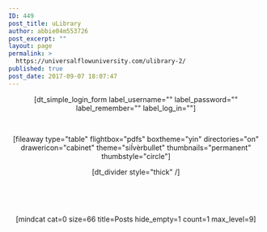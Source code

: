 ```yaml
---
ID: 449
post_title: uLibrary
author: abbie04m553726
post_excerpt: ""
layout: page
permalink: >
  https://universalflowuniversity.com/ulibrary-2/
published: true
post_date: 2017-09-07 18:07:47
---
```

<p style="text-align: center;">[dt_simple_login_form label_username="" label_password="" label_remember="" label_log_in=""]</p><pre class="ng-binding"> </pre><p style="text-align: center;">[fileaway type="table" flightbox="pdfs" boxtheme="yin" directories="on" drawericon="cabinet" theme="siĺvèrbullet" thumbnails="permanent" thumbstyle="circle"]</p><p style="text-align: center;">[dt_divider style="thick" /]</p><p style="text-align: center;"> </p><p>&nbsp;</p><p style="text-align: center;">[mindcat cat=0 size=66 title=Posts hide_empty=1 count=1 max_level=9]</p><p>&nbsp;</p><p style="text-align: center;"> </p>